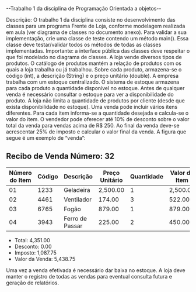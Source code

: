 --Trabalho 1 da disciplina de Programação Orientada a objetos--


Descrição:
O trabalho 1 da disciplina consiste no desenvolvimento das classes
para um programa Frente de Loja, conforme modelagem realizada em
aula (ver diagrama de classes no documento anexo). Para validar a
sua implementação, crie uma classe de teste contendo um método
main(). Essa classe deve testar/validar todos os métodos de todas as
classes implementadas. Importante: a interface pública das classes
deve respeitar o que foi modelado no diagrama de classes.
A loja vende diversos tipos de produtos. O catálogo de produtos
mantém a relação de produtos com os quais a loja trabalha ou já
trabalhou. Sobre cada produto, armazena-se o código (int), a
descrição (String) e o preço unitário (double). A empresa trabalha
com um estoque centralizado. O sistema de estoque armazena para
cada produto a quantidade disponível no estoque. Antes de qualquer
venda é necessário consultar o estoque para ver a disponibilidade do
produto. A loja não limita a quantidade de produtos por cliente (desde
que exista disponibilidade no estoque). Uma venda pode incluir vários
itens diferentes. Para cada item informa-se a quantidade desejada e
calcula-se o valor do item. O vendedor pode oferecer até 10% de
desconto sobre o valor total da venda para vendas acima de R$ 250.
Ao final da venda deve-se acrescentar 25% de imposto e calcular o
valor final da venda. A figura que segue é um exemplo de “venda”:


## Recibo de Venda Número: 32

| Número do Item | Código | Descrição       | Preço Unitário | Quantidade | Valor do Item |
| --------------- | ------ | --------------- | -------------- | ---------- | ------------- |
| 01              | 1233   | Geladeira       | 2,500.00       | 1          | 2,500.00      |
| 02              | 4461   | Ventilador      | 174.00         | 3          | 522.00        |
| 03              | 6765   | Fogão           | 879.00         | 1          | 879.00        |
| 04              | 3943   | Ferro de Passar | 225.00         | 2          | 450.00        |

- Total: 4,351.00
- Desconto: 0.00
- Imposto: 1,087.75
- Valor da Venda: 5,438.75


Uma vez a venda efetivada é necessário dar baixa no estoque. A loja
deve manter o registro de todas as vendas para eventual consulta
futura e geração de relatórios.
